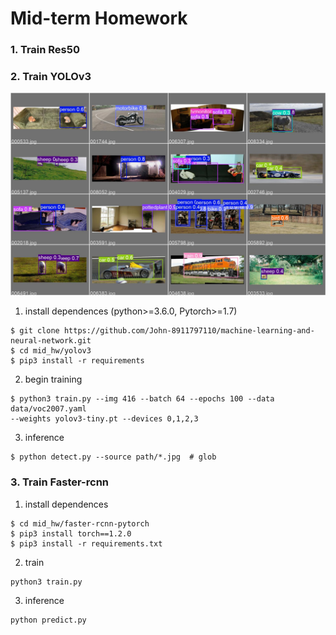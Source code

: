 # Mid-term Homework

### 1. Train Res50


### 2. Train YOLOv3

<img width=600, src="./asset/val_batch0_pred.jpg"  />

1. install dependences (python>=3.6.0, Pytorch>=1.7)

```
$ git clone https://github.com/John-8911797110/machine-learning-and-neural-network.git
$ cd mid_hw/yolov3
$ pip3 install -r requirements 
```

2. begin training

```
$ python3 train.py --img 416 --batch 64 --epochs 100 --data data/voc2007.yaml 
--weights yolov3-tiny.pt --devices 0,1,2,3
```

3. inference

```
$ python detect.py --source path/*.jpg  # glob
```



### 3. Train Faster-rcnn 

1. install dependences

```
$ cd mid_hw/faster-rcnn-pytorch
$ pip3 install torch==1.2.0
$ pip3 install -r requirements.txt
```

2. train

```
python3 train.py
```

3. inference

```
python predict.py
```

